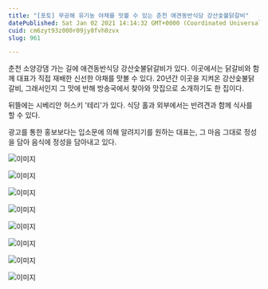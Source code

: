 ```yaml
---
title: "[포토] 무공해 유기농 야채를 맛볼 수 있는 춘천 애견동반식당 강산숯불닭갈비"
datePublished: Sat Jan 02 2021 14:14:32 GMT+0000 (Coordinated Universal Time)
cuid: cm6zyt93z000r09jy8fvh0zvx
slug: 961

---
```



춘천 소양강댐 가는 길에 애견동반식당 강산숯불닭갈비가 있다. 이곳에서는 닭갈비와 함께 대표가 직접 재배한 신선한 야채를 맛볼 수 있다. 20년간 이곳을 지켜온 강산숯불닭갈비, 그래서인지 그 맛에 반해 방송국에서 찾아와 맛집으로 소개하기도 한 집이다.

뒤뜰에는 시베리안 허스키 '테리'가 있다. 식당 홀과 외부에서는 반려견과 함께 식사를 할 수 있다.

광고를 통한 홍보보다는 입소문에 의해 알려지기를 원하는 대표는, 그 마음 그대로 정성을 담아 음식에 정성을 담아내고 있다.

![이미지](https://cdn.hashnode.com/res/hashnode/image/upload/v1739247073714/a8d4df18-11a6-4fc2-9435-e59c37f9c593.jpeg)

![이미지](https://cdn.hashnode.com/res/hashnode/image/upload/v1739247075843/78dd2991-859e-442a-85dc-61cc1e1121c9.jpeg)

![이미지](https://cdn.hashnode.com/res/hashnode/image/upload/v1739247078259/6327fbec-ba8d-4c4c-a0fb-6f38fa827f26.jpeg)

![이미지](https://cdn.hashnode.com/res/hashnode/image/upload/v1739247080662/13196ce8-1fd9-4c36-abab-6bc8610fbca4.jpeg)

![이미지](https://cdn.hashnode.com/res/hashnode/image/upload/v1739247083069/53ccb547-8068-431f-8816-4253b317dfa1.jpeg)

![이미지](https://cdn.hashnode.com/res/hashnode/image/upload/v1739247085484/b7c99f41-a75a-4f6b-88ee-20667549b8c3.jpeg)

![이미지](https://cdn.hashnode.com/res/hashnode/image/upload/v1739247087972/59599e03-1783-4a88-958d-c8fc38b948cf.jpeg)

![이미지](https://cdn.hashnode.com/res/hashnode/image/upload/v1739247090297/547d9758-8d18-4b46-b719-74d2ba847253.jpeg)